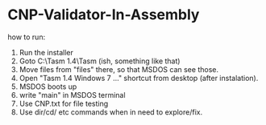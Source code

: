 # CNP-Validator-In-Assembly

how to run:
1. Run the installer
2. Goto C:\Tasm 1.4\Tasm (ish, something like that)
3. Move files from "files" there, so that MSDOS can see those.
4. Open "Tasm 1.4 Windows 7 ..." shortcut from desktop (after instalation).
5. MSDOS boots up
6. write "main" in MSDOS terminal
7. Use CNP.txt for file testing
8. Use dir/cd/ etc commands when in need to explore/fix.
